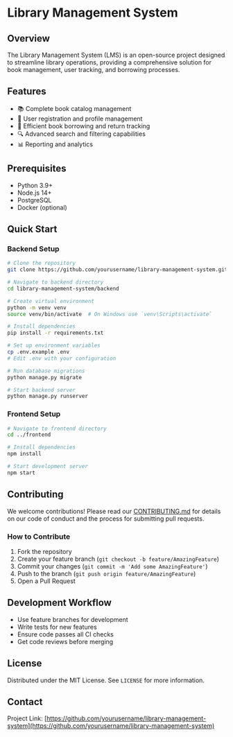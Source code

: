 # Library Management System

## Overview
The Library Management System (LMS) is an open-source project designed to streamline library operations, providing a comprehensive solution for book management, user tracking, and borrowing processes.

## Features
- 📚 Complete book catalog management
- 👥 User registration and profile management
- 🔄 Efficient book borrowing and return tracking
- 🔍 Advanced search and filtering capabilities
- 📊 Reporting and analytics

## Prerequisites
- Python 3.9+
- Node.js 14+
- PostgreSQL
- Docker (optional)

## Quick Start

### Backend Setup
```bash
# Clone the repository
git clone https://github.com/yourusername/library-management-system.git

# Navigate to backend directory
cd library-management-system/backend

# Create virtual environment
python -m venv venv
source venv/bin/activate  # On Windows use `venv\Scripts\activate`

# Install dependencies
pip install -r requirements.txt

# Set up environment variables
cp .env.example .env
# Edit .env with your configuration

# Run database migrations
python manage.py migrate

# Start backend server
python manage.py runserver
```

### Frontend Setup
```bash
# Navigate to frontend directory
cd ../frontend

# Install dependencies
npm install

# Start development server
npm start
```

## Contributing
We welcome contributions! Please read our [CONTRIBUTING.md](.github/CONTRIBUTING.md) for details on our code of conduct and the process for submitting pull requests.

### How to Contribute
1. Fork the repository
2. Create your feature branch (`git checkout -b feature/AmazingFeature`)
3. Commit your changes (`git commit -m 'Add some AmazingFeature'`)
4. Push to the branch (`git push origin feature/AmazingFeature`)
5. Open a Pull Request

## Development Workflow
- Use feature branches for development
- Write tests for new features
- Ensure code passes all CI checks
- Get code reviews before merging

## License
Distributed under the MIT License. See `LICENSE` for more information.

## Contact
Project Link: [https://github.com/yourusername/library-management-system](https://github.com/yourusername/library-management-system)
```
